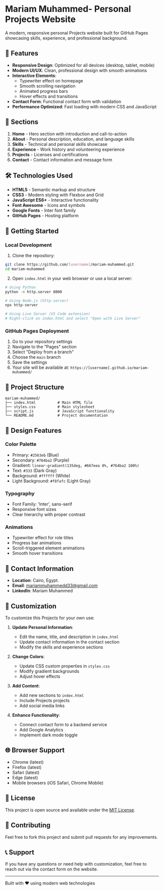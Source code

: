 # Mariam Muhammed- Personal Projects Website

A modern, responsive personal Projects website built for GitHub Pages showcasing skills, experience, and professional background.

## 🌟 Features

- **Responsive Design**: Optimized for all devices (desktop, tablet, mobile)
- **Modern UI/UX**: Clean, professional design with smooth animations
- **Interactive Elements**:
  - Typewriter effect on homepage
  - Smooth scrolling navigation
  - Animated progress bars
  - Hover effects and transitions
- **Contact Form**: Functional contact form with validation
- **Performance Optimized**: Fast loading with modern CSS and JavaScript

## 📱 Sections

1. **Home** - Hero section with introduction and call-to-action
2. **About** - Personal description, education, and language skills
3. **Skills** - Technical and personal skills showcase
4. **Experience** - Work history and volunteering experience
5. **Projects** - Licenses and certifications
6. **Contact** - Contact information and message form

## 🛠 Technologies Used

- **HTML5** - Semantic markup and structure
- **CSS3** - Modern styling with Flexbox and Grid
- **JavaScript ES6+** - Interactive functionality
- **Font Awesome** - Icons and symbols
- **Google Fonts** - Inter font family
- **GitHub Pages** - Hosting platform

## 🚀 Getting Started

### Local Development

1. Clone the repository:

```bash
git clone https://github.com/[username]/mariam-muhammed.git
cd mariam-muhammed
```

2. Open `index.html` in your web browser or use a local server:

```bash
# Using Python
python -m http.server 8000

# Using Node.js (http-server)
npx http-server

# Using Live Server (VS Code extension)
# Right-click on index.html and select "Open with Live Server"
```

### GitHub Pages Deployment

1. Go to your repository settings
2. Navigate to the "Pages" section
3. Select "Deploy from a branch"
4. Choose the `main` branch
5. Save the settings
6. Your site will be available at: `https://[username].github.io/mariam-muhammed/`

## 📁 Project Structure

```
mariam-muhammed/
├── index.html          # Main HTML file
├── styles.css          # Main stylesheet
├── script.js           # JavaScript functionality
└── README.md           # Project documentation
```

## 🎨 Design Features

### Color Palette

- Primary: `#2563eb` (Blue)
- Secondary: `#764ba2` (Purple)
- Gradient: `linear-gradient(135deg, #667eea 0%, #764ba2 100%)`
- Text: `#333` (Dark Gray)
- Background: `#ffffff` (White)
- Light Background: `#f8fafc` (Light Gray)

### Typography

- Font Family: 'Inter', sans-serif
- Responsive font sizes
- Clear hierarchy with proper contrast

### Animations

- Typewriter effect for role titles
- Progress bar animations
- Scroll-triggered element animations
- Smooth hover transitions

## 📧 Contact Information

- **Location**: Cairo, Egypt.
- **Email**: mariammuhammedd33@gmail.com
- **LinkedIn**: Mariam Muhammed

## 🔧 Customization

To customize this Projects for your own use:

1. **Update Personal Information**:

   - Edit the name, title, and description in `index.html`
   - Update contact information in the contact section
   - Modify the skills and experience sections

2. **Change Colors**:

   - Update CSS custom properties in `styles.css`
   - Modify gradient backgrounds
   - Adjust hover effects

3. **Add Content**:

   - Add new sections to `index.html`
   - Include Projects projects
   - Add social media links

4. **Enhance Functionality**:
   - Connect contact form to a backend service
   - Add Google Analytics
   - Implement dark mode toggle

## 🌐 Browser Support

- Chrome (latest)
- Firefox (latest)
- Safari (latest)
- Edge (latest)
- Mobile browsers (iOS Safari, Chrome Mobile)

## 📄 License

This project is open source and available under the [MIT License](LICENSE).

## 🤝 Contributing

Feel free to fork this project and submit pull requests for any improvements.

## 📞 Support

If you have any questions or need help with customization, feel free to reach out via the contact form on the website.

---

Built with ❤️ using modern web technologies
